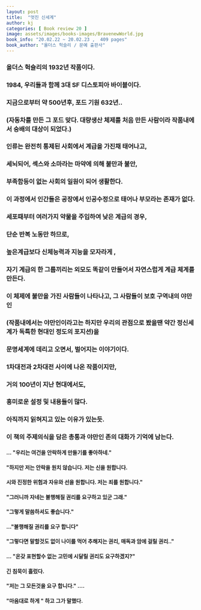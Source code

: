 ```yaml
---
layout: post
title:  "멋진 신세계"
author: kj
categories: [ Book review 20 ]
image: assets/images/books-images/BravenewWorld.jpg
book_info: "20.02.22 ~ 20.02.23 ,  409 pages"
book_author: "올더스 헉슬리 / 문예 출판사"
---
```

### 올더스 헉슬리의 1932년 작품이다.

### 1984, 우리들과 함께 3대 SF 디스토피아 바이블이다.

### 지금으로부터 약 500년후, 포드 기원 632년..

### (자동차를 만든 그 포드 맞다. 대량생산 체제를 처음 만든 사람이라 작품내에서 숭배의 대상이 되었다.)

### 인류는 완전히 통제된 사회에서 계급을 가진채 태어나고,

### 세뇌되어, 섹스와 소마라는 마약에 의해 불만과 불안,

### 부족함등이 없는 사회의 일원이 되어 생활한다.

### 이 과정에서 인간들은 공장에서 인공수정으로 태어나 부모라는 존재가 없다.

### 세포때부터 여러가지 약물을 주입하여 낮은 계급의 경우,

### 단순 반복 노동만 하므로,

### 높은계급보다 신체능력과 지능을 모자라게 ,

### 자기 계급의 한 그룹끼리는 외모도 똑같이 만들어서 자연스럽게 계급 체계를 만든다.

### 이 체제에 불만을 가진 사람들이 나타나고, 그 사람들이 보호 구역내의 야만인

### (작품내에서는 야만인이라고는 하지만 우리의 관점으로 봤을땐 약간 정신세계가 독특한 현대인 정도의 포지션)을

### 문명세계에 데리고 오면서, 벌어지는 이야기이다.

### 1차대전과 2차대전 사이에 나온 작품이지만,

### 거의 100년이 지난 현대에서도,

### 흥미로운 설정 및 내용들이 많다.

### 아직까지 읽혀지고 있는 이유가 있는듯.

### 이 책의 주제의식을 담은 총통과 야만인 존의 대화가 기억에 남는다.

#### ... "우리는 여건을 안락하게 만들기를 좋아하네."

#### "하지만 저는 안락을 원치 않습니다. 저는 신을 원합니다.

#### 시와 진정한 위험과 자유와 선을 원합니다. 저는 죄를 원합니다."

#### "그러니까 자네는 불행해질 권리를 요구하고 있군 그래."

#### "그렇게 말씀하셔도 좋습니다."

#### ..."불행해질 권리를 요구 합니다"

#### "그렇다면 말할것도 없이 나이를 먹어 추해지는 권리, 매독과 암에 걸릴 권리.."

#### ... "온갖 표현할수 없는 고민에 시달릴 권리도 요구하겠지?"

#### 긴 침묵이 흘렀다.

#### "저는 그 모든것을 요구 합니다." ....

#### "마음대로 하게 " 하고 그가 말했다.


